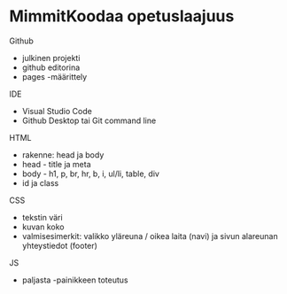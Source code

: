 # MimmitKoodaa opetuslaajuus

Github
- julkinen projekti
- github editorina
- pages -määrittely

IDE
- Visual Studio Code
- Github Desktop tai Git command line

HTML
- rakenne: head ja body
- head - title ja meta
- body - h1, p, br, hr, b, i, ul/li, table, div 
- id ja class

CSS
- tekstin väri
- kuvan koko
- valmisesimerkit: valikko yläreuna / oikea laita (navi) ja sivun alareunan yhteystiedot (footer)

JS
- paljasta -painikkeen toteutus